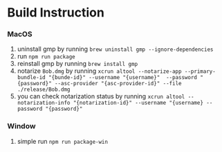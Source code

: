 # Build Instruction

### MacOS
1. uninstall gmp by running `brew uninstall gmp --ignore-dependencies`
2. run `npm run package`
3. reinstall gmp by running `brew install gmp`
4. notarize `Bob.dmg` by running `xcrun altool --notarize-app --primary-bundle-id "{bunde-id}" --username "{username}"  --password "{password}" --asc-provider "{asc-provider-id}" --file ./release/Bob.dmg`
5. you can check notarization status by running `xcrun altool --notarization-info "{notarization-id}" --username "{username} --password "{password}"`


### Window
1. simple run `npm run package-win`
